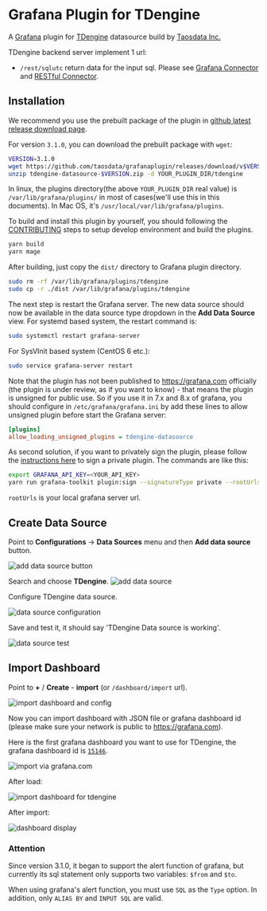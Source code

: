 # Grafana Plugin for TDengine

A [Grafana] plugin for [TDengine] datasource build by [Taosdata Inc.](https://www.taosdata.com)

TDengine backend server implement 1 url:

* `/rest/sqlutc` return data for the input sql. Please see [Grafana Connector](https://www.taosdata.com/en/documentation/connections#grafana) and [RESTful Connector](https://www.taosdata.com/cn/documentation/connector#restful).

## Installation

We recommend you use the prebuilt package of the plugin in [github latest release download page](https://github.com/taosdata/grafanaplugin/releases/latest).

For version `3.1.0`, you can download the prebuilt package with `wget`:

```sh
VERSION=3.1.0
wget https://github.com/taosdata/grafanaplugin/releases/download/v$VERSION/tdengine-datasource-$VERSION.zip
unzip tdengine-datasource-$VERSION.zip -d YOUR_PLUGIN_DIR/tdengine
```

In linux, the plugins directory(the above `YOUR_PLUGIN_DIR` real value) is `/var/lib/grafana/plugins/` in most of cases(we'll use this in this documents). In Mac OS, it's `/usr/local/var/lib/grafana/plugins`.

To build and install this plugin by yourself, you should following the [CONTRIBUTING](https://github.com/taosdata/grafanaplugin/blob/master/CONTRIBUTING.md) steps to setup develop environment and build the plugins.

```sh
yarn build
yarn mage
```

After building, just copy the `dist/` directory to Grafana plugin directory.

```sh
sudo rm -rf /var/lib/grafana/plugins/tdengine
sudo cp -r ./dist /var/lib/grafana/plugins/tdengine
```

The next step is restart the Grafana server. The new data source should now be available in the data source type dropdown in the **Add Data Source** view. For systemd based system, the restart command is:

```sh
sudo systemctl restart grafana-server
```

For SysVInit based system (CentOS 6 etc.):

```sh
sudo service grafana-server restart
```

Note that the plugin has not been published to <https://grafana.com> officially (the plugin is under review, as if you want to know) - that means the plugin is unsigned for public use. So if you use it in 7.x and 8.x of grafana, you should configure in `/etc/grafana/grafana.ini` by add these lines to allow unsigned plugin before start the Grafana server:

```ini
[plugins]
allow_loading_unsigned_plugins = tdengine-datasource
```

As second solution, if you want to privately sign the plugin, please follow the [instructions here](https://grafana.com/docs/grafana/latest/developers/plugins/sign-a-plugin) to sign a private plugin. The commands are like this:

```sh
export GRAFANA_API_KEY=<YOUR_API_KEY>
yarn run grafana-toolkit plugin:sign --signatureType private --rootUrls 'http://localhost:3000'
```

`rootUrls` is your local grafana server url.

## Create Data Source

Point to **Configurations** -> **Data Sources** menu and then **Add data source** button.

![add data source button](https://raw.githubusercontent.com/taosdata/grafanaplugin/master/dashboard/howto-add-datasource-button.png)

Search and choose **TDengine**.
![add data source](https://raw.githubusercontent.com/taosdata/grafanaplugin/master/dashboard/howto-add-datasource-tdengine.png)

Configure TDengine data source.

![data source configuration](https://raw.githubusercontent.com/taosdata/grafanaplugin/master/dashboard/howto-add-datasource.png)

Save and test it, it should say 'TDengine Data source is working'.

![data source test](https://raw.githubusercontent.com/taosdata/grafanaplugin/master/dashboard/howto-add-datasource-test.png)

## Import Dashboard

Point to **+** / **Create** - **import** (or `/dashboard/import` url).

![import dashboard and config](https://raw.githubusercontent.com/taosdata/grafanaplugin/master/dashboard/import_dashboard.png)

Now you can import dashboard with JSON file or grafana dashboard id (please make sure your network is public to <https://grafana.com>).

Here is the first grafana dashboard you want to use for TDengine, the grafana dashboard id is [`15146`](https://grafana.com/grafana/dashboards/15146).

![import via grafana.com](https://raw.githubusercontent.com/taosdata/grafanaplugin/master/dashboard/import-via-grafana-dot-com.png)

After load:

![import dashboard for tdengine](https://raw.githubusercontent.com/taosdata/grafanaplugin/master/dashboard/import-dashboard-for-tdengine.png)

After import:

![dashboard display](https://raw.githubusercontent.com/taosdata/grafanaplugin/master/dashboard/howto-dashboard-display.png)

### Attention

Since version 3.1.0, it began to support the alert function of grafana, but currently its sql statement only supports two variables: `$from` and `$to`.

When using grafana's alert function, you must use `SQL` as the `Type` option. In addition, only `ALIAS BY` and `INPUT SQL` are valid.

[TDengine]: https://github.com/taosdata/TDengine
[Grafana]: https://grafana.com
